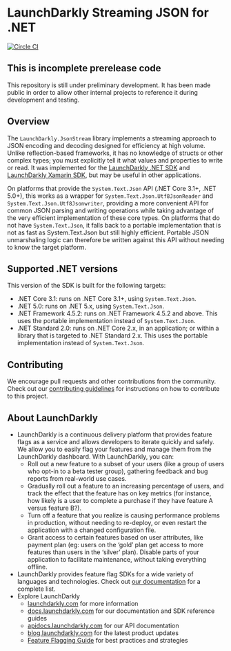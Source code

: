 # LaunchDarkly Streaming JSON for .NET

[![Circle CI](https://circleci.com/gh/launchdarkly/dotnet-jsonstream.svg?style=shield)](https://circleci.com/gh/launchdarkly/dotnet-jsonstream)

## This is incomplete prerelease code

This repository is still under preliminary development. It has been made public in order to allow other internal projects to reference it during development and testing.

## Overview

The `LaunchDarkly.JsonStream` library implements a streaming approach to JSON encoding and decoding designed for efficiency at high volume. Unlike reflection-based frameworks, it has no knowledge of structs or other complex types; you must explicitly tell it what values and properties to write or read. It was implemented for the [LaunchDarkly .NET SDK](https://github.com/launchdarkly/dotnet-server-sdk) and [LaunchDarkly Xamarin SDK](http://github.com/launchdarkly/xamarin-client-sdk), but may be useful in other applications.

On platforms that provide the `System.Text.Json` API (.NET Core 3.1+, .NET 5.0+), this works as a wrapper for `System.Text.Json.Utf8JsonReader` and `System.Text.Json.Utf8Jsonwriter`, providing a more convenient API for common JSON parsing and writing operations while taking advantage of the very efficient implementation of these core types. On platforms that do not have `System.Text.Json`, it falls back to a portable implementation that is not as fast as <c>System.Text.Json</c> but still highly efficient. Portable JSON unmarshaling logic can therefore be written against this API without needing to know the target platform.

## Supported .NET versions

This version of the SDK is built for the following targets:

* .NET Core 3.1: runs on .NET Core 3.1+, using `System.Text.Json`.
* .NET 5.0: runs on .NET 5.x, using `System.Text.Json`.
* .NET Framework 4.5.2: runs on .NET Framework 4.5.2 and above. This uses the portable implementation instead of `System.Text.Json`.
* .NET Standard 2.0: runs on .NET Core 2.x, in an application; or within a library that is targeted to .NET Standard 2.x. This uses the portable implementation instead of `System.Text.Json`.

## Contributing

We encourage pull requests and other contributions from the community. Check out our [contributing guidelines](CONTRIBUTING.md) for instructions on how to contribute to this project.

## About LaunchDarkly

* LaunchDarkly is a continuous delivery platform that provides feature flags as a service and allows developers to iterate quickly and safely. We allow you to easily flag your features and manage them from the LaunchDarkly dashboard.  With LaunchDarkly, you can:
    * Roll out a new feature to a subset of your users (like a group of users who opt-in to a beta tester group), gathering feedback and bug reports from real-world use cases.
    * Gradually roll out a feature to an increasing percentage of users, and track the effect that the feature has on key metrics (for instance, how likely is a user to complete a purchase if they have feature A versus feature B?).
    * Turn off a feature that you realize is causing performance problems in production, without needing to re-deploy, or even restart the application with a changed configuration file.
    * Grant access to certain features based on user attributes, like payment plan (eg: users on the ‘gold’ plan get access to more features than users in the ‘silver’ plan). Disable parts of your application to facilitate maintenance, without taking everything offline.
* LaunchDarkly provides feature flag SDKs for a wide variety of languages and technologies. Check out [our documentation](https://docs.launchdarkly.com/docs) for a complete list.
* Explore LaunchDarkly
    * [launchdarkly.com](https://www.launchdarkly.com/ "LaunchDarkly Main Website") for more information
    * [docs.launchdarkly.com](https://docs.launchdarkly.com/  "LaunchDarkly Documentation") for our documentation and SDK reference guides
    * [apidocs.launchdarkly.com](https://apidocs.launchdarkly.com/  "LaunchDarkly API Documentation") for our API documentation
    * [blog.launchdarkly.com](https://blog.launchdarkly.com/  "LaunchDarkly Blog Documentation") for the latest product updates
    * [Feature Flagging Guide](https://github.com/launchdarkly/featureflags/  "Feature Flagging Guide") for best practices and strategies
